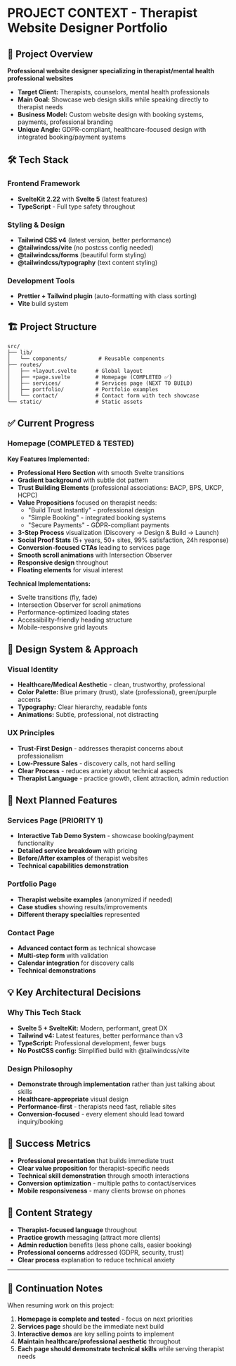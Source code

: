 # PROJECT CONTEXT - Therapist Website Designer Portfolio

## 🎯 Project Overview
**Professional website designer specializing in therapist/mental health professional websites**

- **Target Client:** Therapists, counselors, mental health professionals
- **Main Goal:** Showcase web design skills while speaking directly to therapist needs
- **Business Model:** Custom website design with booking systems, payments, professional branding
- **Unique Angle:** GDPR-compliant, healthcare-focused design with integrated booking/payment systems

## 🛠️ Tech Stack

### Frontend Framework
- **SvelteKit 2.22** with **Svelte 5** (latest features)
- **TypeScript** - Full type safety throughout

### Styling & Design
- **Tailwind CSS v4** (latest version, better performance)
- **@tailwindcss/vite** (no postcss config needed)
- **@tailwindcss/forms** (beautiful form styling)
- **@tailwindcss/typography** (text content styling)

### Development Tools
- **Prettier + Tailwind plugin** (auto-formatting with class sorting)
- **Vite** build system

## 🏗️ Project Structure
```
src/
├── lib/
│   └── components/          # Reusable components
├── routes/
│   ├── +layout.svelte      # Global layout
│   ├── +page.svelte        # Homepage (COMPLETED ✅)
│   ├── services/           # Services page (NEXT TO BUILD)
│   ├── portfolio/          # Portfolio examples
│   └── contact/            # Contact form with tech showcase
└── static/                 # Static assets
```

## ✅ Current Progress

### Homepage (COMPLETED & TESTED)
**Key Features Implemented:**
- **Professional Hero Section** with smooth Svelte transitions
- **Gradient background** with subtle dot pattern
- **Trust Building Elements** (professional associations: BACP, BPS, UKCP, HCPC)
- **Value Propositions** focused on therapist needs:
  - "Build Trust Instantly" - professional design
  - "Simple Booking" - integrated booking systems  
  - "Secure Payments" - GDPR-compliant payments
- **3-Step Process** visualization (Discovery → Design & Build → Launch)
- **Social Proof Stats** (5+ years, 50+ sites, 99% satisfaction, 24h response)
- **Conversion-focused CTAs** leading to services page
- **Smooth scroll animations** with Intersection Observer
- **Responsive design** throughout
- **Floating elements** for visual interest

**Technical Implementations:**
- Svelte transitions (fly, fade)
- Intersection Observer for scroll animations
- Performance-optimized loading states
- Accessibility-friendly heading structure
- Mobile-responsive grid layouts

## 🎨 Design System & Approach

### Visual Identity
- **Healthcare/Medical Aesthetic** - clean, trustworthy, professional
- **Color Palette:** Blue primary (trust), slate (professional), green/purple accents
- **Typography:** Clear hierarchy, readable fonts
- **Animations:** Subtle, professional, not distracting

### UX Principles
- **Trust-First Design** - addresses therapist concerns about professionalism
- **Low-Pressure Sales** - discovery calls, not hard selling
- **Clear Process** - reduces anxiety about technical aspects
- **Therapist Language** - practice growth, client attraction, admin reduction

## 🚀 Next Planned Features

### Services Page (PRIORITY 1)
- **Interactive Tab Demo System** - showcase booking/payment functionality
- **Detailed service breakdown** with pricing
- **Before/After examples** of therapist websites
- **Technical capabilities demonstration**

### Portfolio Page
- **Therapist website examples** (anonymized if needed)
- **Case studies** showing results/improvements
- **Different therapy specialties** represented

### Contact Page
- **Advanced contact form** as technical showcase
- **Multi-step form** with validation
- **Calendar integration** for discovery calls
- **Technical demonstrations**

## 💡 Key Architectural Decisions

### Why This Tech Stack
- **Svelte 5 + SvelteKit:** Modern, performant, great DX
- **Tailwind v4:** Latest features, better performance than v3
- **TypeScript:** Professional development, fewer bugs
- **No PostCSS config:** Simplified build with @tailwindcss/vite

### Design Philosophy  
- **Demonstrate through implementation** rather than just talking about skills
- **Healthcare-appropriate** visual design
- **Performance-first** - therapists need fast, reliable sites
- **Conversion-focused** - every element should lead toward inquiry/booking

## 🎯 Success Metrics
- **Professional presentation** that builds immediate trust
- **Clear value proposition** for therapist-specific needs  
- **Technical skill demonstration** through smooth interactions
- **Conversion optimization** - multiple paths to contact/services
- **Mobile responsiveness** - many clients browse on phones

## 📝 Content Strategy
- **Therapist-focused language** throughout
- **Practice growth** messaging (attract more clients)
- **Admin reduction** benefits (less phone calls, easier booking)
- **Professional concerns** addressed (GDPR, security, trust)
- **Clear process** explanation to reduce technical anxiety

---

## 🔄 Continuation Notes
When resuming work on this project:
1. **Homepage is complete and tested** - focus on next priorities
2. **Services page** should be the immediate next build
3. **Interactive demos** are key selling points to implement
4. **Maintain healthcare/professional aesthetic** throughout
5. **Each page should demonstrate technical skills** while serving therapist needs